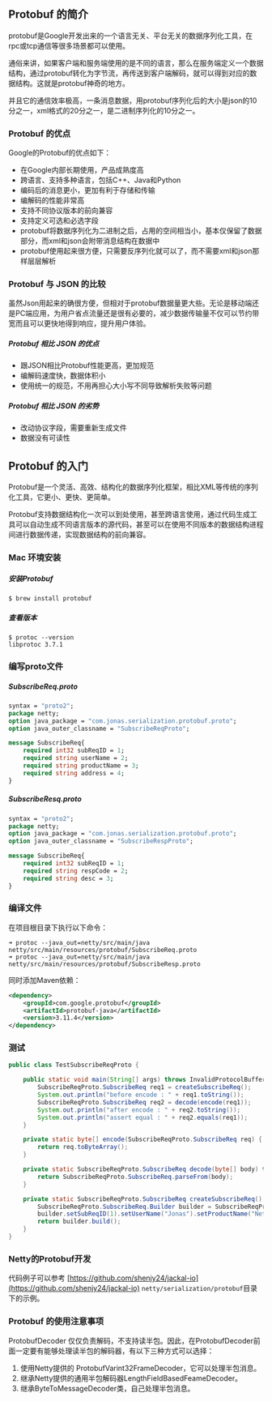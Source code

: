 ## Protobuf 的简介
protobuf是Google开发出来的一个语言无关、平台无关的数据序列化工具，在rpc或tcp通信等很多场景都可以使用。

通俗来讲，如果客户端和服务端使用的是不同的语言，那么在服务端定义一个数据结构，通过protobuf转化为字节流，再传送到客户端解码，就可以得到对应的数据结构。这就是protobuf神奇的地方。

并且它的通信效率极高，一条消息数据，用protobuf序列化后的大小是json的10分之一，xml格式的20分之一，是二进制序列化的10分之一。

### Protobuf 的优点
Google的Protobuf的优点如下：
- 在Google内部长期使用，产品成熟度高
- 跨语言、支持多种语言，包括C++、Java和Python
- 编码后的消息更小，更加有利于存储和传输
- 编解码的性能非常高
- 支持不同协议版本的前向兼容
- 支持定义可选和必选字段
- protobuf将数据序列化为二进制之后，占用的空间相当小，基本仅保留了数据部分，而xml和json会附带消息结构在数据中
- protobuf使用起来很方便，只需要反序列化就可以了，而不需要xml和json那样层层解析

### Protobuf 与 JSON 的比较
虽然Json用起来的确很方便，但相对于protobuf数据量更大些。无论是移动端还是PC端应用，为用户省点流量还是很有必要的，减少数据传输量不仅可以节约带宽而且可以更快地得到响应，提升用户体验。

##### Protobuf 相比 JSON 的优点
- 跟JSON相比Protobuf性能更高，更加规范
- 编解码速度快，数据体积小
- 使用统一的规范，不用再担心大小写不同导致解析失败等问题

##### Protobuf 相比 JSON 的劣势
- 改动协议字段，需要重新生成文件
- 数据没有可读性

## Protobuf 的入门
Protobuf是一个灵活、高效、结构化的数据序列化框架，相比XML等传统的序列 化工具，它更小、更快、更简单。

Protobuf支持数据结构化一次可以到处使用，甚至跨语言使用，通过代码生成工具可以自动生成不同语言版本的源代码，甚至可以在使用不同版本的数据结构进程间进行数据传递，实现数据结构的前向兼容。

### Mac 环境安装
##### 安装Protobuf
```
$ brew install protobuf
```

##### 查看版本
```
$ protoc --version
libprotoc 3.7.1
```

### 编写proto文件
##### SubscribeReq.proto
```proto
syntax = "proto2";
package netty;
option java_package = "com.jonas.serialization.protobuf.proto";
option java_outer_classname = "SubscribeReqProto";

message SubscribeReq{
    required int32 subReqID = 1;
    required string userName = 2;
    required string productName = 3;
    required string address = 4;
}
```

##### SubscribeResq.proto
```proto
syntax = "proto2";
package netty;
option java_package = "com.jonas.serialization.protobuf.proto";
option java_outer_classname = "SubscribeRespProto";

message SubscribeReq{
    required int32 subReqID = 1;
    required string respCode = 2;
    required string desc = 3;
}
```

### 编译文件
在项目根目录下执行以下命令：
```
➜ protoc --java_out=netty/src/main/java netty/src/main/resources/protobuf/SubscribeReq.proto 
➜ protoc --java_out=netty/src/main/java netty/src/main/resources/protobuf/SubscribeResp.proto
```

同时添加Maven依赖：
```xml
<dependency>
    <groupId>com.google.protobuf</groupId>
    <artifactId>protobuf-java</artifactId>
    <version>3.11.4</version>
</dependency>
```

### 测试
```java
public class TestSubscribeReqProto {

    public static void main(String[] args) throws InvalidProtocolBufferException {
        SubscribeReqProto.SubscribeReq req1 = createSubscribeReq();
        System.out.println("before encode : " + req1.toString());
        SubscribeReqProto.SubscribeReq req2 = decode(encode(req1));
        System.out.println("after encode : " + req2.toString());
        System.out.println("assert equal : " + req2.equals(req1));
    }

    private static byte[] encode(SubscribeReqProto.SubscribeReq req) {
        return req.toByteArray();
    }

    private static SubscribeReqProto.SubscribeReq decode(byte[] body) throws InvalidProtocolBufferException {
        return SubscribeReqProto.SubscribeReq.parseFrom(body);
    }

    private static SubscribeReqProto.SubscribeReq createSubscribeReq() {
        SubscribeReqProto.SubscribeReq.Builder builder = SubscribeReqProto.SubscribeReq.newBuilder();
        builder.setSubReqID(1).setUserName("Jonas").setProductName("Netty Book").setAddress("China");
        return builder.build();
    }
}
```

### Netty的Protobuf开发
代码例子可以参考 [https://github.com/shenjy24/jackal-io](https://github.com/shenjy24/jackal-io) `netty/serialization/protobuf`目录下的示例。

### Protobuf 的使用注意事项
ProtobufDecoder 仅仅负责解码，不支持读半包。因此，在ProtobufDecoder前面一定要有能够处理读半包的解码器，有以下三种方式可以选择：
1. 使用Netty提供的 ProtobufVarint32FrameDecoder，它可以处理半包消息。
2. 继承Netty提供的通用半包解码器LengthFieldBasedFeameDecoder。
3. 继承ByteToMessageDecoder类，自己处理半包消息。

